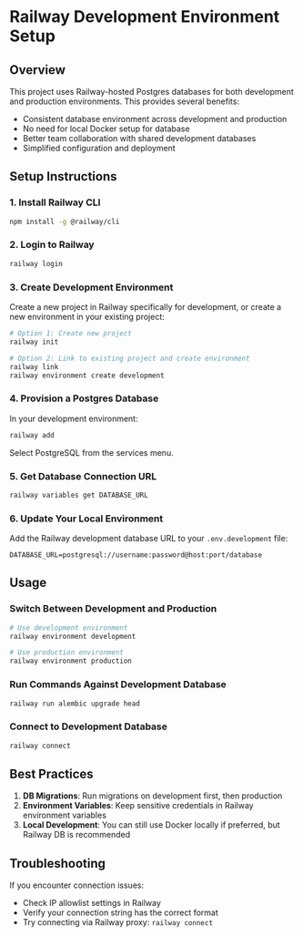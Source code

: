 # Railway Development Environment Setup

## Overview

This project uses Railway-hosted Postgres databases for both development and production environments. This provides several benefits:

- Consistent database environment across development and production
- No need for local Docker setup for database
- Better team collaboration with shared development databases
- Simplified configuration and deployment

## Setup Instructions

### 1. Install Railway CLI

```bash
npm install -g @railway/cli
```

### 2. Login to Railway

```bash
railway login
```

### 3. Create Development Environment

Create a new project in Railway specifically for development, or create a new environment in your existing project:

```bash
# Option 1: Create new project
railway init

# Option 2: Link to existing project and create environment
railway link
railway environment create development
```

### 4. Provision a Postgres Database

In your development environment:

```bash
railway add
```

Select PostgreSQL from the services menu.

### 5. Get Database Connection URL

```bash
railway variables get DATABASE_URL
```

### 6. Update Your Local Environment

Add the Railway development database URL to your `.env.development` file:

```
DATABASE_URL=postgresql://username:password@host:port/database
```

## Usage

### Switch Between Development and Production

```bash
# Use development environment
railway environment development

# Use production environment
railway environment production
```

### Run Commands Against Development Database

```bash
railway run alembic upgrade head
```

### Connect to Development Database

```bash
railway connect
```

## Best Practices

1. **DB Migrations**: Run migrations on development first, then production
2. **Environment Variables**: Keep sensitive credentials in Railway environment variables
3. **Local Development**: You can still use Docker locally if preferred, but Railway DB is recommended

## Troubleshooting

If you encounter connection issues:
- Check IP allowlist settings in Railway
- Verify your connection string has the correct format
- Try connecting via Railway proxy: `railway connect`
